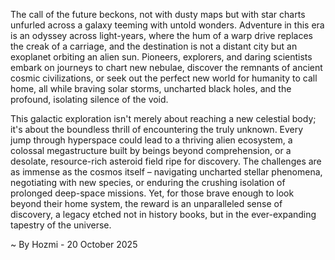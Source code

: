 
The call of the future beckons, not with dusty maps but with star charts unfurled across a galaxy teeming with untold wonders. Adventure in this era is an odyssey across light-years, where the hum of a warp drive replaces the creak of a carriage, and the destination is not a distant city but an exoplanet orbiting an alien sun. Pioneers, explorers, and daring scientists embark on journeys to chart new nebulae, discover the remnants of ancient cosmic civilizations, or seek out the perfect new world for humanity to call home, all while braving solar storms, uncharted black holes, and the profound, isolating silence of the void.

This galactic exploration isn't merely about reaching a new celestial body; it's about the boundless thrill of encountering the truly unknown. Every jump through hyperspace could lead to a thriving alien ecosystem, a colossal megastructure built by beings beyond comprehension, or a desolate, resource-rich asteroid field ripe for discovery. The challenges are as immense as the cosmos itself – navigating uncharted stellar phenomena, negotiating with new species, or enduring the crushing isolation of prolonged deep-space missions. Yet, for those brave enough to look beyond their home system, the reward is an unparalleled sense of discovery, a legacy etched not in history books, but in the ever-expanding tapestry of the universe.

~ By Hozmi - 20 October 2025
